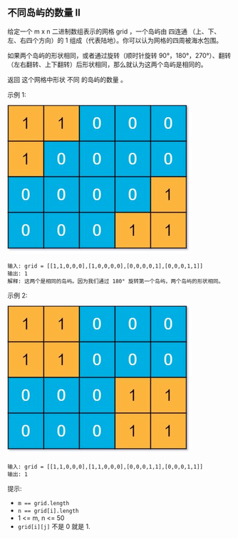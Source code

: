 ## 不同岛屿的数量 II

给定一个 m x n 二进制数组表示的网格 grid ，一个岛屿由 四连通 （上、下、左、右四个方向）的 1 组成（代表陆地）。你可以认为网格的四周被海水包围。

如果两个岛屿的形状相同，或者通过旋转（顺时针旋转 90°，180°，270°）、翻转（左右翻转、上下翻转）后形状相同，那么就认为这两个岛屿是相同的。

返回 这个网格中形状 不同 的岛屿的数量 。

示例 1:

![](../images/711.number-of-distinct-islands_ii.png)
```
输入: grid = [[1,1,0,0,0],[1,0,0,0,0],[0,0,0,0,1],[0,0,0,1,1]]
输出: 1
解释: 这两个是相同的岛屿。因为我们通过 180° 旋转第一个岛屿，两个岛屿的形状相同。
```
示例 2:

![](../images/711.number-of-distinct-islands_ii_1.png)
```
输入: grid = [[1,1,0,0,0],[1,1,0,0,0],[0,0,0,1,1],[0,0,0,1,1]]
输出: 1
```

提示:

* `m == grid.length`
* `n == grid[i].length`
* 1 <= m, n <= 50
* `grid[i][j]` 不是 0 就是 1.

